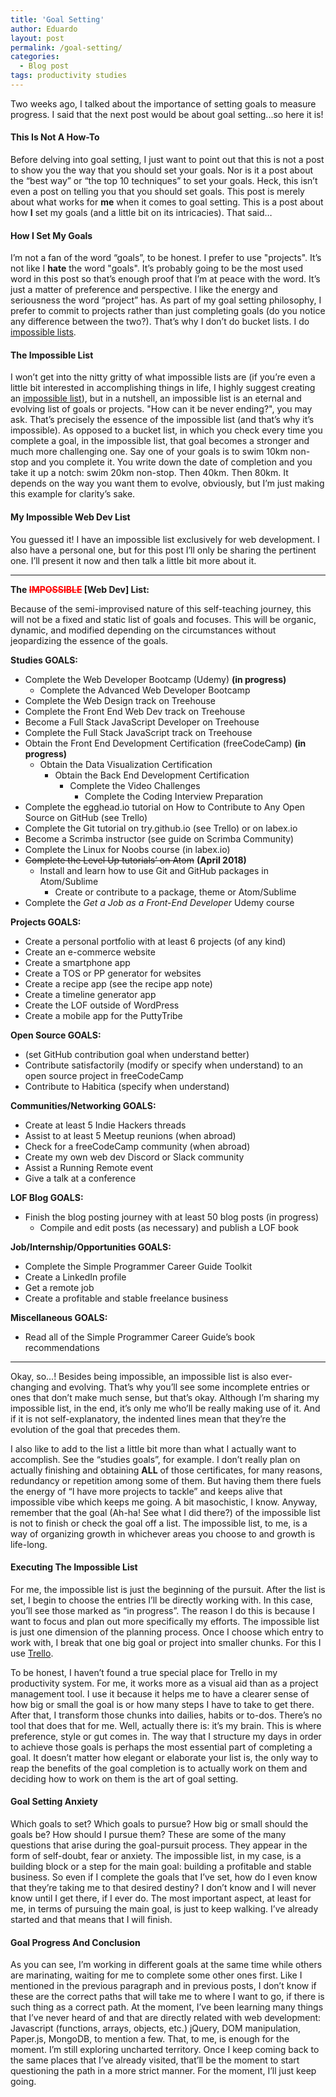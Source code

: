 ```yaml
---
title: 'Goal Setting'
author: Eduardo
layout: post
permalink: /goal-setting/
categories:
  - Blog post
tags: productivity studies
---
```

Two weeks ago, I talked about the importance of setting goals to measure progress. I said that the next post would be about goal setting...so here it is!

#### This Is Not A How-To
Before delving into goal setting, I just want to point out that this is not a post to show you the way that you should set your goals. Nor is it a post about the “best way” or “the top 10 techniques” to set your goals. Heck, this isn’t even a post on telling you that you should set goals. This post is merely about what works for **me** when it comes to goal setting. This is a post about how **I** set my goals (and a little bit on its intricacies). That said…

#### How I Set My Goals
I’m not a fan of the word “goals”, to be honest. I prefer to use "projects". It’s not like I **hate** the word "goals". It’s probably going to be the most used word in this post so that’s enough proof that I’m at peace with the word. It’s just a matter of preference and perspective. I like the energy and seriousness the word “project” has. As part of my goal setting philosophy, I prefer to commit to projects rather than just completing goals (do you notice any difference between the two?). That’s why I don’t do bucket lists. I do [impossible lists](https://impossiblehq.com/the-impossible-list-is-not-a-bucket-list/).

#### The Impossible List
I won’t get into the nitty gritty of what impossible lists are (if you’re even a little bit interested in accomplishing things in life, I highly suggest creating an [impossible list](https://impossiblehq.com/the-impossible-list-is-not-a-bucket-list/)), but in a nutshell, an impossible list is an eternal and evolving list of goals or projects. "How can it be never ending?", you may ask. That’s precisely the essence of the impossible list (and that’s why it’s impossible). As opposed to a bucket list, in which you check every time you complete a goal, in the impossible list, that goal becomes a stronger and much more challenging one. Say one of your goals is to swim 10km non-stop and you complete it. You write down the date of completion and you take it up a notch: swim 20km non-stop. Then 40km. Then 80km. It depends on the way you want them to evolve, obviously, but I’m just making this example for clarity’s sake.

#### My Impossible Web Dev List
You guessed it! I have an impossible list exclusively for web development. I also have a personal one, but for this post I’ll only be sharing the pertinent one. I’ll present it now and then talk a little bit more about it.

* * *

**The <span style='color:red'>~~IMPOSSIBLE~~</span> [Web Dev] List:**

Because of the semi-improvised nature of this self-teaching journey, this will not be a fixed and static list of goals and focuses. This will be organic, dynamic, and modified depending on the circumstances without jeopardizing the essence of the goals.

**Studies GOALS:**

  * Complete the Web Developer Bootcamp (Udemy) **(in progress)** 
      * Complete the Advanced Web Developer Bootcamp
  * Complete the Web Design track on Treehouse
  * Complete the Front End Web Dev track on Treehouse
  * Become a Full Stack JavaScript Developer on Treehouse
  * Complete the Full Stack JavaScript track on Treehouse
  * Obtain the Front End Development Certification (freeCodeCamp) **(in progress)** 
      * Obtain the Data Visualization Certification 
          * Obtain the Back End Development Certification 
              * Complete the Video Challenges 
                  * Complete the Coding Interview Preparation
  * Complete the egghead.io tutorial on How to Contribute to Any Open Source on GitHub (see Trello)
  * Complete the Git tutorial on try.github.io (see Trello) or on labex.io
  * Become a Scrimba instructor (see guide on Scrimba Community)
  * Complete the Linux for Noobs course (in labex.io)
  * ~~Complete the Level Up tutorials’ on Atom~~ **(April 2018)** 
      * Install and learn how to use Git and GitHub packages in Atom/Sublime 
          * Create or contribute to a package, theme or Atom/Sublime
  * Complete the _Get a Job as a Front-End Developer_ Udemy course

**Projects GOALS:**

  * Create a personal portfolio with at least 6 projects (of any kind)
  * Create an e-commerce website
  * Create a smartphone app
  * Create a TOS or PP generator for websites
  * Create a recipe app (see the recipe app note)
  * Create a timeline generator app
  * Create the LOF outside of WordPress
  * Create a mobile app for the PuttyTribe

**Open Source GOALS:**

  * (set GitHub contribution goal when understand better)
  * Contribute satisfactorily (modify or specify when understand) to an open source project in freeCodeCamp
  * Contribute to Habitica (specify when understand)

**Communities/Networking GOALS:**

  * Create at least 5 Indie Hackers threads
  * Assist to at least 5 Meetup reunions (when abroad)
  * Check for a freeCodeCamp community (when abroad)
  * Create my own web dev Discord or Slack community
  * Assist a Running Remote event
  * Give a talk at a conference

**LOF Blog GOALS:**

  * Finish the blog posting journey with at least 50 blog posts (in progress) 
      * Compile and edit posts (as necessary) and publish a LOF book

**Job/Internship/Opportunities GOALS:** 

  * Complete the Simple Programmer Career Guide Toolkit
  * Create a LinkedIn profile
  * Get a remote job
  * Create a profitable and stable freelance business

**Miscellaneous GOALS:**

  * Read all of the Simple Programmer Career Guide’s book recommendations

* * *

Okay, so...! Besides being impossible, an impossible list is also ever-changing and evolving. That’s why you’ll see some incomplete entries or ones that don’t make much sense, but that’s okay. Although I’m sharing my impossible list, in the end, it’s only me who’ll be really making use of it. And if it is not self-explanatory, the indented lines mean that they’re the evolution of the goal that precedes them.

I also like to add to the list a little bit more than what I actually want to accomplish. See the “studies goals”, for example. I don’t really plan on actually finishing and obtaining **ALL** of those certificates, for many reasons, redundancy or repetition among some of them. But having them there fuels the energy of “I have more projects to tackle” and keeps alive that impossible vibe which keeps me going. A bit masochistic, I know. Anyway, remember that the goal (Ah-ha! See what I did there?) of the impossible list is not to finish or check the goal off a list. The impossible list, to me, is a way of organizing growth in whichever areas you choose to and growth is life-long.

#### Executing The Impossible List
For me, the impossible list is just the beginning of the pursuit. After the list is set, I begin to choose the entries I’ll be directly working with. In this case, you’ll see those marked as “in progress”. The reason I do this is because I want to focus and plan out more specifically my efforts. The impossible list is just one dimension of the planning process. Once I choose which entry to work with, I break that one big goal or project into smaller chunks. For this I use [Trello](http://trello.com).

To be honest, I haven’t found a true special place for Trello in my productivity system. For me, it works more as a visual aid than as a project management tool. I use it because it helps me to have a clearer sense of how big or small the goal is or how many steps I have to take to get there. After that, I transform those chunks into dailies, habits or to-dos. There’s no tool that does that for me. Well, actually there is: it’s my brain. This is where preference, style or gut comes in. The way that I structure my days in order to achieve those goals is perhaps the most essential part of completing a goal. It doesn’t matter how elegant or elaborate your list is, the only way to reap the benefits of the goal completion is to actually work on them and deciding how to work on them is the art of goal setting.

#### Goal Setting Anxiety
Which goals to set? Which goals to pursue? How big or small should the goals be? How should I pursue them? These are some of the many questions that arise during the goal-pursuit process. They appear in the form of self-doubt, fear or anxiety. The impossible list, in my case, is a building block or a step for the main goal: building a profitable and stable business. So even if I complete the goals that I’ve set, how do I even know that they’re taking me to that desired destiny? I don’t know and I will never know until I get there, if I ever do. The most important aspect, at least for me, in terms of pursuing the main goal, is just to keep walking. I’ve already started and that means that I will finish.

#### Goal Progress And Conclusion
As you can see, I’m working in different goals at the same time while others are marinating, waiting for me to complete some other ones first. Like I mentioned in the previous paragraph and in previous posts, I don’t know if these are the correct paths that will take me to where I want to go, if there is such thing as a correct path. At the moment, I’ve been learning many things that I’ve never heard of and that are directly related with web development: Javascript (functions, arrays, objects, etc.) jQuery, DOM manipulation, Paper.js, MongoDB, to mention a few. That, to me, is enough for the moment. I’m still exploring uncharted territory. Once I keep coming back to the same places that I’ve already visited, that’ll be the moment to start questioning the path in a more strict manner. For the moment, I’ll just keep going.